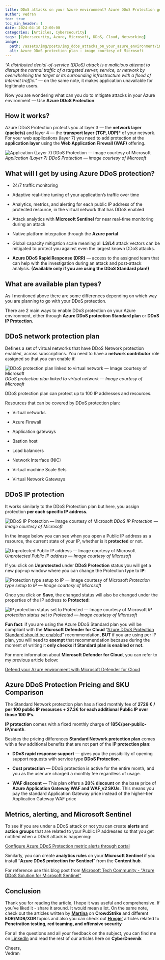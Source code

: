 ```yaml
---
title: DDoS attacks on your Azure environment? Azure DDoS Protection got you covered
author: vedran
toc: true
toc_min_header: 1
date: 2024-04-10 12:00:00
categories: [Articles, Cybersecurity]
tags: [Cybersecurity, Azure, Microsoft, DDoS, Cloud, Networking]
image:
  path: /assets/img/posts/img_ddos_attacks_on_your_azure_environment/image.webp
  alt: Azure DDoS protection plan — image courtesy of Microsoft
---
```

*“A distributed denial-of-service (DDoS) attack is a malicious attempt to disrupt the normal traffic of a targeted server, service, or network by overwhelming the target or its surrounding infrastructure with a flood of Internet traffic.”* — on the same note, it makes application unavailable for legitimate users.

Now you are wondering what can you do to mitigate attacks in your Azure environment — Use **Azure DDoS Protection**

## How it works?

Azure DDoS Protection protects you at layer 3 — the **network layer (packets)** and layer 4 — the **transport layer (TCP, UDP)*** of your network. For your web applications (layer 7) you need to add protection at the **application layer** using the **Web Application Firewall (WAF)** offering.

![Application (Layer 7) DDoS Protection — image courtesy of Microsoft](/assets/img/posts/img_ddos_attacks_on_your_azure_environment/ddosprotection.png)
*Application (Layer 7) DDoS Protection — image courtesy of Microsoft*

## What will I get by using Azure DDoS protection?

- 24/7 traffic monitoring

- Adaptive real-time tuning of your application’s traffic over time

- Analytics, metrics, and alerting for each public IP address of the protected resource, in the virtual network that has DDoS enabled

- Attack analytics with **Microsoft Sentinel** for near real-time monitoring during an attack

- Native platform integration through the **Azure portal**

- Global capacity mitigation scale meaning all **L3/L4** attack vectors can be mitigated to protect you against even the largest known DDoS attacks.

- **Azure DDoS Rapid Response (DRR)** — access to the assigned team that can help with the investigation during an attack and post-attack analysis. **(Available only if you are using the DDoS Standard plan!)**

## What are available plan types?

As I mentioned above there are some differences depending on which way you are planning to go with your DDoS protection.

There are 2 main ways to enable DDoS protection on your Azure environment, either through **Azure DDoS protection Standard plan** or **DDoS IP Protection**.

## DDoS network protection plan

Defines a set of virtual networks that have DDoS Network protection enabled, across subscriptions. You need to have a **network contributor** role assigned so that you can enable it!

![DDoS protection plan linked to virtual network — Image courtesy of Microsoft](/assets/img/posts/img_ddos_attacks_on_your_azure_environment/linkedplan.png)
*DDoS protection plan linked to virtual network — Image courtesy of Microsoft*

DDoS protection plan can protect up to 100 IP addresses and resources.

Resources that can be covered by DDoS protection plan:

- Virtual networks

- Azure Firewall

- Application gateways

- Bastion host

- Load balancers

- Network Interface (NIC)

- Virtual machine Scale Sets

- Virtual Network Gateways

## DDoS IP protection 

It works similarly to the DDoS Protection plan but here, you assign protection **per each specific IP address**.

![DDoS IP Protection — Image courtesy of Microsoft](/assets/img/posts/img_ddos_attacks_on_your_azure_environment/peripprotection.png)
*DDoS IP Protection — Image courtesy of Microsoft*

In the image below you can see when you open a Public IP address as a resource, the current state of your IP, whether is it **protected** or not.

![Unprotected Public IP address — Image courtesy of Microsoft](/assets/img/posts/img_ddos_attacks_on_your_azure_environment/protectionproperties.png)
*Unprotected Public IP address — Image courtesy of Microsoft*

If you click on **Unprotected** under **DDoS Protection** status you will get a new pop-up window where you can change the Protection type to **IP**:

![Protection type setup to IP — Image courtesy of Microsoft](/assets/img/posts/img_ddos_attacks_on_your_azure_environment/protectiontype.png)
*Protection type setup to IP — Image courtesy of Microsoft*

Once you click on **Save**, the changed status will also be changed under the properties of the IP address to **Protected**:

![IP protection status set to Protected — Image courtesy of Microsoft](/assets/img/posts/img_ddos_attacks_on_your_azure_environment/protectionstatus.png)
*IP protection status set to Protected — Image courtesy of Microsoft*

**Fun fact**: if you are using the Azure DDoS Standard plan you will be compliant with the **Microsoft Defender for Cloud** “[Azure DDoS Protection Standard should be enabled](https://portal.azure.com/#blade/Microsoft_Azure_Security/RecommendationsBlade/assessmentKey/e3de1cc0-f4dd-3b34-e496-8b5381ba2d70)” recommendation, **BUT** if you are using per IP plan, you will need to **exempt** that recommendation because during the moment of writing it **only checks if Standard plan is enabled or not**.

For more information about **Microsoft Defender for Cloud**, you can refer to my previous article below:

[Defend your Azure environment with Microsoft Defender for Cloud](https://cyberdnevnik.github.io/posts/defend-your-azure-environment-with-mdfc/)

## Azure DDoS Protection Pricing and SKU Comparison

The Standard Network protection plan has a fixed monthly fee of **2726 € / per 100 public IP resources + 27.3€ for each additional Public IP over those 100 IPs**.

**IP protection** comes with a fixed monthly charge of **185€/per-public-IP/month**.

Besides the pricing differences **Standard Network protection plan** comes with a few additional benefits that are not part of the **IP protection plan**:

* **DDoS rapid response support** — gives you the possibility of opening support requests with service type **DDoS Protection**.

* **Cost protection** — DDoS protection is active for the entire month, and you as the user are charged a monthly fee regardless of usage.

* **WAF discount** — This plan offers a **20% discount** on the base price of **Azure Application Gateway WAF and WAF_v2 SKUs**. This means you pay the standard Application Gateway price instead of the higher-tier Application Gateway WAF price

## Metrics, alerting, and Microsoft Sentinel

To see if you are under a DDoS attack or not you can create **alerts** and **action groups** that are related to your Public IP addresses so that you get notified when a DDoS attack is happening:

[Configure Azure DDoS Protection metric alerts through portal](https://learn.microsoft.com/en-us/azure/ddos-protection/alerts?source=post_page-----4847fb9eb600---------------------------------------)

Similarly, you can create **analytics rules** on your **Microsoft Sentinel** if you install “**Azure DDoS protection for Sentinel**” from the **Content hub**.

For reference use this blog post from [Microsoft Tech Community - "Azure DDoS Solution for Microsoft Sentinel"](https://techcommunity.microsoft.com/blog/azurenetworksecurityblog/azure-ddos-solution-for-microsoft-sentinel/3732013)

## Conclusion

Thank you for reading the article, I hope it was useful and comprehensive. If you’ve liked it -  share it around. It would mean a lot. On the same note, check out the articles written by **[Martina](https://hr.linkedin.com/in/lenicmartina99)**
on **CrowdStrike** and different **EDR/MDR/XDR** topics and also you can check out **[Hrvoje’](https://hr.linkedin.com/in/hrvoje-filakovi%C4%87)** articles related to **Penetration testing, red teaming, and offensive security**

For all the questions and all your feedback on the subject, you can find me  on [LinkedIn](https://www.linkedin.com/in/vedran-brodar/) and read the rest of our articles here on **CyberDnevnik**

Cheers,  
Vedran